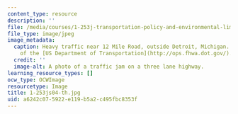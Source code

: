 ```yaml
---
content_type: resource
description: ''
file: /media/courses/1-253j-transportation-policy-and-environmental-limits-spring-2004/a6242c075922e119b5a2c495fbc8353f_1-253js04-th.jpg
file_type: image/jpeg
image_metadata:
  caption: Heavy traffic near 12 Mile Road, outside Detroit, Michigan. (Image courtesy
    of the [US Department of Transportation](http://ops.fhwa.dot.gov/).)
  credit: ''
  image-alt: A photo of a traffic jam on a three lane highway.
learning_resource_types: []
ocw_type: OCWImage
resourcetype: Image
title: 1-253js04-th.jpg
uid: a6242c07-5922-e119-b5a2-c495fbc8353f
---
```

